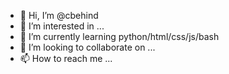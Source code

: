 - 👋 Hi, I’m @cbehind
- 👀 I’m interested in ...
- 🌱 I’m currently learning python/html/css/js/bash
- 💞️ I’m looking to collaborate on ...
- 📫 How to reach me ...

<!---
cbehind/cbehind is a ✨ special ✨ repository because its `README.md` (this file) appears on your GitHub profile.
You can click the Preview link to take a look at your changes.
--->
